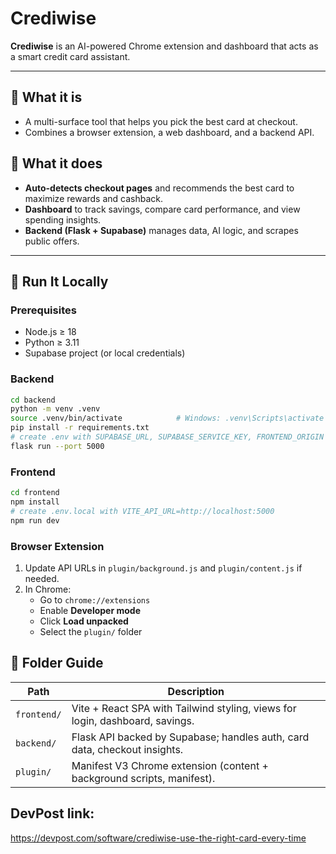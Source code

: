 # Crediwise

**Crediwise** is an AI-powered Chrome extension and dashboard that acts as a smart credit card assistant.  

---

## 🔹 What it is
- A multi-surface tool that helps you pick the best card at checkout.  
- Combines a browser extension, a web dashboard, and a backend API.  

## 🔹 What it does
- **Auto-detects checkout pages** and recommends the best card to maximize rewards and cashback.  
- **Dashboard** to track savings, compare card performance, and view spending insights.  
- **Backend (Flask + Supabase)** manages data, AI logic, and scrapes public offers.  

---

## 🚀 Run It Locally

### Prerequisites
- Node.js ≥ 18  
- Python ≥ 3.11  
- Supabase project (or local credentials)  

### Backend
```bash
cd backend
python -m venv .venv
source .venv/bin/activate            # Windows: .venv\Scripts\activate
pip install -r requirements.txt
# create .env with SUPABASE_URL, SUPABASE_SERVICE_KEY, FRONTEND_ORIGIN
flask run --port 5000
```

### Frontend
```bash
cd frontend
npm install
# create .env.local with VITE_API_URL=http://localhost:5000
npm run dev
```

### Browser Extension
1. Update API URLs in `plugin/background.js` and `plugin/content.js` if needed.  
2. In Chrome:  
   - Go to `chrome://extensions`  
   - Enable **Developer mode**  
   - Click **Load unpacked**  
   - Select the `plugin/` folder  

## 📂 Folder Guide

| Path        | Description                                                                 |
|-------------|-----------------------------------------------------------------------------|
| `frontend/` | Vite + React SPA with Tailwind styling, views for login, dashboard, savings. |
| `backend/`  | Flask API backed by Supabase; handles auth, card data, checkout insights.    |
| `plugin/`   | Manifest V3 Chrome extension (content + background scripts, manifest).       |


## DevPost link:
https://devpost.com/software/crediwise-use-the-right-card-every-time 
